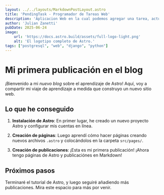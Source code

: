 ```yaml
---
layout: ../../layouts/MarkdownPostLayout.astro
title: 'PendingTask - Programador de Tareas Web'
description: 'Aplicacion Web en la cual podemos agregar una tarea, actualizarla y guardarla. Ademas podemos marcarla como completa o incompleta.'
author: 'Julian Zanetti'
pubDate: 2025-06-24
image:
    url: 'https://docs.astro.build/assets/full-logo-light.png'
    alt: 'El logotipo completo de Astro.'
tags: ["postgresql", "web", "django", "python"]
---
```

# Mi primera publicación en el blog

¡Bienvenido a mi _nuevo blog_ sobre el aprendizaje de Astro! Aquí, voy a compartir mi viaje de aprendizaje a medida que construyo un nuevo sitio web.

## Lo que he conseguido

1. **Instalación de Astro**: En primer lugar, he creado un nuevo proyecto Astro y configurar mis cuentas en línea.

2. **Creación de páginas**: Luego aprendí cómo hacer páginas creando nuevos archivos `.astro` y colocándolos en la carpeta `src/pages/`.

3. **Creación de publicaciones**: ¡Esta es mi primera publicación! ¡Ahora tengo páginas de Astro y publicaciónes en Markdown!

## Próximos pasos

Terminaré el tutorial de Astro, y luego seguiré añadiendo más publicaciones. Mira este espacio para más por venir.
